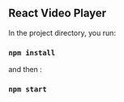 
## React Video Player

In the project directory, you run:

### `npm install`

and then :

### `npm start` 


